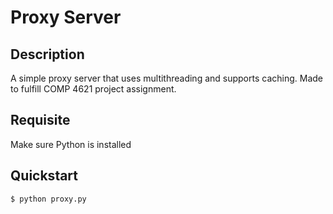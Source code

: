 # Proxy Server
## Description
A simple proxy server that uses multithreading and supports caching.
Made to fulfill COMP 4621 project assignment.

## Requisite
Make sure Python is installed

## Quickstart
```
$ python proxy.py
```
